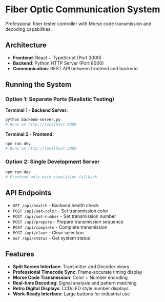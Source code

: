 # Fiber Optic Communication System

Professional fiber tester controller with Morse code transmission and decoding capabilities.

## Architecture

- **Frontend**: React + TypeScript (Port 3000)
- **Backend**: Python HTTP Server (Port 8000)
- **Communication**: REST API between frontend and backend

## Running the System

### Option 1: Separate Ports (Realistic Testing)

**Terminal 1 - Backend Server:**
```bash
python backend-server.py
# Runs on http://localhost:8000
```

**Terminal 2 - Frontend:**
```bash
npm run dev
# Runs on http://localhost:3000
```

### Option 2: Single Development Server
```bash
npm run dev
# Frontend only with simulation fallback
```

## API Endpoints

- `GET /api/health` - Backend health check
- `POST /api/set-color` - Set transmission color
- `POST /api/set-number` - Set transmission number
- `POST /api/prepare` - Prepare transmission sequence
- `POST /api/complete` - Complete transmission
- `POST /api/clear` - Clear selection
- `GET /api/status` - Get system status

## Features

- **Split Screen Interface**: Transmitter and Decoder views
- **Professional Timecode Sync**: Frame-accurate timing display
- **Morse Code Transmission**: Color + Number encoding
- **Real-time Decoding**: Signal analysis and pattern matching
- **Retro Digital Displays**: LCD/LED style number displays
- **Work-Ready Interface**: Large buttons for industrial use
